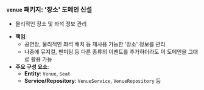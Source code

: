 ### **`venue` 패키지: '장소' 도메인 신설**

- 물리적인 장소 및 좌석 정보 관리
* **책임**: 
  * 공연장, 물리적인 좌석 배치 등 재사용 가능한 '장소' 정보를 관리
  * 나중에 뮤지컬, 팬미팅 등 다른 종류의 이벤트를 추가하더라도 이 도메인을 그대로 활용 가능
* **주요 구성 요소**:
  * **Entity**: `Venue`, `Seat` 
  * **Service/Repository**: `VenueService`, `VenueRepository` 등
